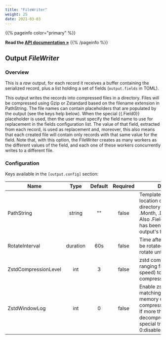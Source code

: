 ```yaml
---
title: "FileWriter"
weight: 25
date: 2021-03-03
---
```

{{% pageinfo color="primary" %}}

**Read the [API documentation &raquo;](https://pkg.go.dev/github.com/AdRoll/baker/output#FileWriter)**
{{% /pageinfo %}}

## Output *FileWriter*

### Overview
This is a *raw* output, for each record it receives a buffer containing the serialized record, plus a list holding a set of fields (`output.fields` in TOML).


This output writes the records into compressed files in a directory.
Files will be compressed using Gzip or Zstandard based on the filename extension in PathString.
The file names can contain placeholders that are populated by the output (see the keys help below).
When the special {{.Field0}} placeholder is used, then the user must specify the field name to
use for replacement in the fields configuration list.
The value of that field, extracted from each record, is used as replacement and, moreover, this
also means that each created file will contain only records with that same value for the field.
Note that, with this option, the FileWriter creates as many workers as the different values
of the field, and each one of these workers concurrently writes to a different file.


### Configuration

Keys available in the `[output.config]` section:

|Name|Type|Default|Required|Description|
|----|:--:|:-----:|:------:|-----------|
| PathString| string| ""| false| Template to describe location of the output directory: supports .Year, .Month, .Day and .Rotation. Also .Field0 if a field name has been specified in the output's fields list.|
| RotateInterval| duration| 60s| false| Time after which data will be rotated. If -1, it will not rotate until the end.|
| ZstdCompressionLevel| int| 3| false| zstd compression level, ranging from 1 (best speed) to 19 (best compression).|
| ZstdWindowLog| int| 0| false| Enable zstd long distance matching. Increase memory usage for both compressor/decompressor. If more than 27 the decompressor requires special treatment. 0:disabled.|

